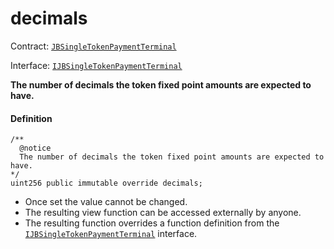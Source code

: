 # decimals

Contract: [`JBSingleTokenPaymentTerminal`](/docs/v4/deprecated/v3/api/contracts/or-payment-terminals/or-abstract/jbsingletokenpaymentterminal/README.md)​‌

Interface: [`IJBSingleTokenPaymentTerminal`](/docs/v4/deprecated/v3/api/interfaces/ijbsingletokenpaymentterminal.md)

**The number of decimals the token fixed point amounts are expected to have.**

#### Definition

```
/**
  @notice
  The number of decimals the token fixed point amounts are expected to have.
*/
uint256 public immutable override decimals;
```

* Once set the value cannot be changed.
* The resulting view function can be accessed externally by anyone.
* The resulting function overrides a function definition from the [`IJBSingleTokenPaymentTerminal`](/docs/v4/deprecated/v3/api/interfaces/ijbsingletokenpaymentterminal.md) interface.
